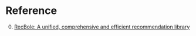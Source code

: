 # Reference

0. [RecBole: A unified, comprehensive and efficient recommendation library](https://recbole.io/)

